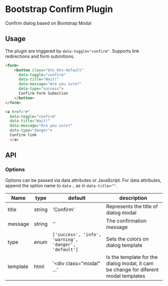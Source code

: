 # Bootstrap Confirm Plugin
Confirm dialog based on Bootstrap Modal

## Usage

The plugin are triggered by `data-toggle="confirm"`. Supports link redirections and form submitions.
```html
<form>
    <button class="btn btn-default" 
      data-toggle="confirm" 
      data-title="Wait!" 
      data-message="Are you sure?"
      data-type="success">
      Confirm Form Submition
    </button>
</form>

<a href="#" 
  data-toggle="confirm" 
  data-title="Wait!" 
  data-message="Are you sure?"
  data-type="danger">
  Confirm link
  </a>
```

## API
### Options

Options can be passed via data attributes or JavaScript. For data attributes, append the option name to `data-`, as in `data-title=""`.

|Name|type|default|description|
|---|---|---|---|
|title|string|'Confirm'|Represents the title of dialog modal|
|message|string|''|The confirmation message|
|type|enum|`['success', 'info', 'warning', 'danger', 'default']`|Sets the colors on dialog template|
|template|html|'<div class="modal" ...'|Is the template for the dialog modal, it cam be change for diferent modal templates|

